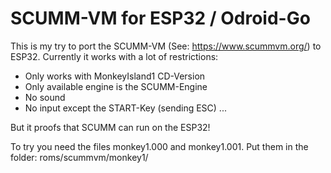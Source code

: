 # SCUMM-VM for ESP32 / Odroid-Go

This is my try to port the SCUMM-VM (See: https://www.scummvm.org/) to ESP32. Currently it works with a lot of restrictions:
- Only works with MonkeyIsland1 CD-Version
- Only available engine is the SCUMM-Engine
- No sound
- No input except the START-Key (sending ESC)
...

But it proofs that SCUMM can run on the ESP32!

To try you need the files monkey1.000 and monkey1.001. 
Put them in the folder: roms/scummvm/monkey1/
